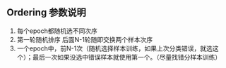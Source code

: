 ## Ordering 参数说明
1. 每个epoch都随机选不同次序
2. 第一轮随机排序 后面N-1轮随即交换两个样本次序
3. 一个epoch中，前N-1次（随机选择样本训练，如果上次分类错误，就选这个）；最后一次如果没选中错误样本就使用第一个。（尽量找错分样本训练）